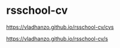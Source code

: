 # rsschool-cv
https://vladhanzo.github.io/rsschool-cv/cvs

https://vladhanzo.github.io/rsschool-cv/s
